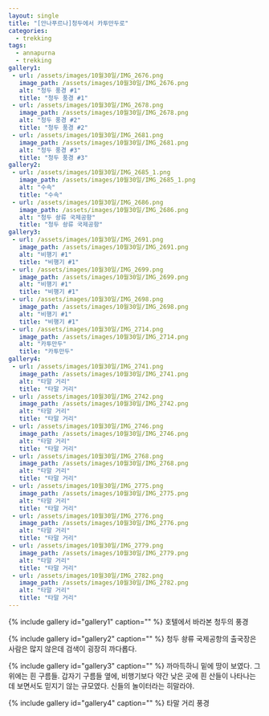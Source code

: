 ```yaml
---
layout: single
title: "[안나푸르나]청두에서 카투만두로"
categories:
  - trekking
tags:
  - annapurna
  - trekking
gallery1:
 - url: /assets/images/10월30일/IMG_2676.png
   image_path: /assets/images/10월30일/IMG_2676.png
   alt: "청두 풍경 #1"
   title: "청두 풍경 #1"
 - url: /assets/images/10월30일/IMG_2678.png
   image_path: /assets/images/10월30일/IMG_2678.png
   alt: "청두 풍경 #2"
   title: "청두 풍경 #2"
 - url: /assets/images/10월30일/IMG_2681.png
   image_path: /assets/images/10월30일/IMG_2681.png
   alt: "청두 풍경 #3"
   title: "청두 풍경 #3"
gallery2:
 - url: /assets/images/10월30일/IMG_2685_1.png
   image_path: /assets/images/10월30일/IMG_2685_1.png
   alt: "수속"
   title: "수속"
 - url: /assets/images/10월30일/IMG_2686.png
   image_path: /assets/images/10월30일/IMG_2686.png
   alt: "청두 솽류 국제공항"
   title: "청두 솽류 국제공항"
gallery3:
 - url: /assets/images/10월30일/IMG_2691.png
   image_path: /assets/images/10월30일/IMG_2691.png
   alt: "비행기 #1"
   title: "비행기 #1"
 - url: /assets/images/10월30일/IMG_2699.png
   image_path: /assets/images/10월30일/IMG_2699.png
   alt: "비행기 #1"
   title: "비행기 #1"
 - url: /assets/images/10월30일/IMG_2698.png
   image_path: /assets/images/10월30일/IMG_2698.png
   alt: "비행기 #1"
   title: "비행기 #1"
 - url: /assets/images/10월30일/IMG_2714.png
   image_path: /assets/images/10월30일/IMG_2714.png
   alt: "카투만두"
   title: "카투만두"
gallery4:
 - url: /assets/images/10월30일/IMG_2741.png
   image_path: /assets/images/10월30일/IMG_2741.png
   alt: "타말 거리"
   title: "타말 거리"
 - url: /assets/images/10월30일/IMG_2742.png
   image_path: /assets/images/10월30일/IMG_2742.png
   alt: "타말 거리"
   title: "타말 거리"
 - url: /assets/images/10월30일/IMG_2746.png
   image_path: /assets/images/10월30일/IMG_2746.png
   alt: "타말 거리"
   title: "타말 거리"
 - url: /assets/images/10월30일/IMG_2768.png
   image_path: /assets/images/10월30일/IMG_2768.png
   alt: "타말 거리"
   title: "타말 거리"
 - url: /assets/images/10월30일/IMG_2775.png
   image_path: /assets/images/10월30일/IMG_2775.png
   alt: "타말 거리"
   title: "타말 거리"
 - url: /assets/images/10월30일/IMG_2776.png
   image_path: /assets/images/10월30일/IMG_2776.png
   alt: "타말 거리"
   title: "타말 거리"
 - url: /assets/images/10월30일/IMG_2779.png
   image_path: /assets/images/10월30일/IMG_2779.png
   alt: "타말 거리"
   title: "타말 거리"
 - url: /assets/images/10월30일/IMG_2782.png
   image_path: /assets/images/10월30일/IMG_2782.png
   alt: "타말 거리"
   title: "타말 거리"
---
```


{% include gallery id="gallery1" caption="" %}
호텔에서 바라본 청두의 풍경

{% include gallery id="gallery2" caption="" %}
청두 솽류 국제공항의 출국장은 사람은 많지 않은데 검색이 굉장히 까다롭다.

{% include gallery id="gallery3" caption="" %}
까마득하니 밑에 땅이 보였다. 그 위에는 흰 구름들. 갑자기 구름들 옆에, 비행기보다 약간 낮은 곳에 흰 산들이 나타나는데 보면서도 믿지기 않는 규모였다. 신들의 놀이터라는 히말라야. 


{% include gallery id="gallery4" caption="" %}
타말 거리 풍경
